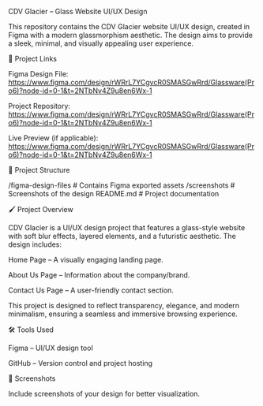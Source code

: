 CDV Glacier – Glass Website UI/UX Design

This repository contains the CDV Glacier website UI/UX design, created in Figma with a modern glassmorphism aesthetic. The design aims to provide a sleek, minimal, and visually appealing user experience.

🔗 Project Links

Figma Design File: https://www.figma.com/design/rWRrL7YCgvcR0SMASGwRrd/Glassware(Pro6)?node-id=0-1&t=2NTbNv4Z9u8en6Wx-1

Project Repository: https://www.figma.com/design/rWRrL7YCgvcR0SMASGwRrd/Glassware(Pro6)?node-id=0-1&t=2NTbNv4Z9u8en6Wx-1

Live Preview (if applicable): https://www.figma.com/design/rWRrL7YCgvcR0SMASGwRrd/Glassware(Pro6)?node-id=0-1&t=2NTbNv4Z9u8en6Wx-1


📂 Project Structure

/figma-design-files  # Contains Figma exported assets
/screenshots         # Screenshots of the design
README.md           # Project documentation

🖌️ Project Overview

CDV Glacier is a UI/UX design project that features a glass-style website with soft blur effects, layered elements, and a futuristic aesthetic. The design includes:

Home Page – A visually engaging landing page.

About Us Page – Information about the company/brand.

Contact Us Page – A user-friendly contact section.

This project is designed to reflect transparency, elegance, and modern minimalism, ensuring a seamless and immersive browsing experience.

🛠️ Tools Used

Figma – UI/UX design tool

GitHub – Version control and project hosting

📸 Screenshots

Include screenshots of your design for better visualization.


